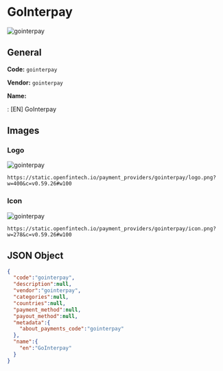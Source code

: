 
# GoInterpay 
![gointerpay](https://static.openfintech.io/payment_providers/gointerpay/logo.png?w=400&c=v0.59.26#w100)  

## General 
 
**Code:** `gointerpay` 
 
**Vendor:** `gointerpay` 
 
**Name:** 
 
:	[EN] GoInterpay 
 

## Images 

### Logo 
 
![gointerpay](https://static.openfintech.io/payment_providers/gointerpay/logo.png?w=400&c=v0.59.26#w100)  

```
https://static.openfintech.io/payment_providers/gointerpay/logo.png?w=400&c=v0.59.26#w100
```  

### Icon 
 
![gointerpay](https://static.openfintech.io/payment_providers/gointerpay/icon.png?w=278&c=v0.59.26#w100)  

```
https://static.openfintech.io/payment_providers/gointerpay/icon.png?w=278&c=v0.59.26#w100
```  

## JSON Object 

```json
{
  "code":"gointerpay",
  "description":null,
  "vendor":"gointerpay",
  "categories":null,
  "countries":null,
  "payment_method":null,
  "payout_method":null,
  "metadata":{
    "about_payments_code":"gointerpay"
  },
  "name":{
    "en":"GoInterpay"
  }
}
```  
